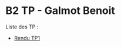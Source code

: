 # B2 TP - Galmot Benoit

Liste des TP :

- [Rendu TP1](https://github.com/BenoitYnov/b2-net-tp1/blob/master/tp/tp1.md)  
